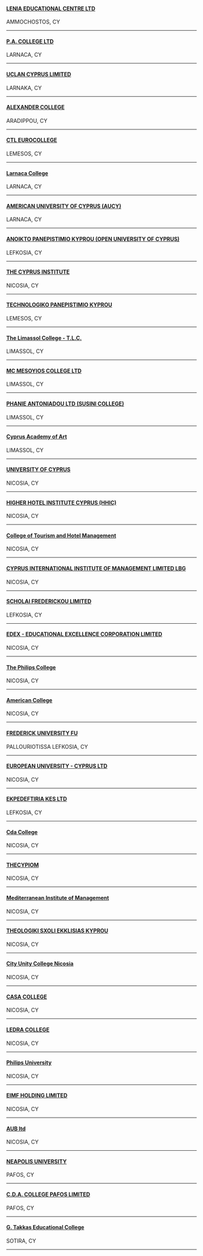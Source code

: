<h4>
  <a href="//www.atlantiscollege.com">
    LENIA EDUCATIONAL CENTRE LTD
  </a>
</h4>
AMMOCHOSTOS, CY

---
<h4>
  <a href="//www.pacollege.ac.cy">
    P.A. COLLEGE LTD
  </a>
</h4>
LARNACA, CY

---
<h4>
  <a href="//www.uclancyprus.ac.cy">
    UCLAN CYPRUS LIMITED
  </a>
</h4>
LARNAKA, CY

---
<h4>
  <a href="//www.alexander.ac.cy">
    ALEXANDER COLLEGE
  </a>
</h4>
ARADIPPOU, CY

---
<h4>
  <a href="http://ctleuro.ac.cy/">
    CTL EUROCOLLEGE
  </a>
</h4>
LEMESOS, CY

---
<h4>
  <a href="//www.larnacacollege.ac.cy">
    Larnaca College
  </a>
</h4>
LARNACA, CY

---
<h4>
  <a href="//aucy.com.cy">
    AMERICAN UNIVERSITY OF CYPRUS (AUCY)
  </a>
</h4>
LARNACA, CY

---
<h4>
  <a href="//www.ouc.ac.cy">
    ANOIKTO PANEPISTIMIO KYPROU (OPEN UNIVERSITY OF CYPRUS)
  </a>
</h4>
LEFKOSIA, CY

---
<h4>
  <a href="https://www.cyi.ac.cy/">
    THE CYPRUS INSTITUTE
  </a>
</h4>
NICOSIA, CY

---
<h4>
  <a href="//www.cut.ac.cy">
    TECHNOLOGIKO PANEPISTIMIO KYPROU
  </a>
</h4>
LEMESOS, CY

---
<h4>
  <a href="//www.tlc.ac.cy">
    The Limassol College - T.L.C.
  </a>
</h4>
LIMASSOL, CY

---
<h4>
  <a href="//www.mesoyios.ac.cy">
    MC MESOYIOS COLLEGE LTD
  </a>
</h4>
LIMASSOL, CY

---
<h4>
  <a href="//www.susini.ac.cy">
    PHANIE ANTONIADOU LTD (SUSINI COLLEGE)
  </a>
</h4>
LIMASSOL, CY

---
<h4>
  <a href="//caa.ac.cy">
    Cyprus Academy of Art
  </a>
</h4>
LIMASSOL, CY

---
<h4>
  <a href="//www.ucy.ac.cy">
    UNIVERSITY OF CYPRUS
  </a>
</h4>
NICOSIA, CY

---
<h4>
  <a href="//www.hhic.ac.cy">
    HIGHER HOTEL INSTITUTE CYPRUS (HHIC)
  </a>
</h4>
NICOSIA, CY

---
<h4>
  <a href="//www.cothm.ac.cy">
    College of Tourism and Hotel Management
  </a>
</h4>
NICOSIA, CY

---
<h4>
  <a href="//www.ciim.ac.cy">
    CYPRUS INTERNATIONAL INSTITUTE OF MANAGEMENT LIMITED LBG
  </a>
</h4>
NICOSIA, CY

---
<h4>
  <a href="//www.fit.ac.cy">
    SCHOLAI FREDERICKOU LIMITED
  </a>
</h4>
LEFKOSIA, CY

---
<h4>
  <a href="//www.unic.ac.cy">
    EDEX - EDUCATIONAL EXCELLENCE CORPORATION LIMITED
  </a>
</h4>
NICOSIA, CY

---
<h4>
  <a href="https://philips.ac.cy/">
    The Philips College
  </a>
</h4>
NICOSIA, CY

---
<h4>
  <a href="//www.ac.ac.cy">
    American College
  </a>
</h4>
NICOSIA, CY

---
<h4>
  <a href="//www.frederick.ac.cy">
    FREDERICK UNIVERSITY FU
  </a>
</h4>
PALLOURIOTISSA LEFKOSIA, CY

---
<h4>
  <a href="http://www.euc.ac.cy">
    EUROPEAN UNIVERSITY - CYPRUS LTD
  </a>
</h4>
NICOSIA, CY

---
<h4>
  <a href="//www.kes.ac.cy">
    EKPEDEFTIRIA KES LTD
  </a>
</h4>
LEFKOSIA, CY

---
<h4>
  <a href="//www.cdacollege.ac.cy">
    Cda College
  </a>
</h4>
NICOSIA, CY

---
<h4>
  <a href="//www.cima.ac.cy">
    THECYPIOM
  </a>
</h4>
NICOSIA, CY

---
<h4>
  <a href="//www.mlsi.gov.cy/kepa">
    Mediterranean Institute of Management
  </a>
</h4>
NICOSIA, CY

---
<h4>
  <a href="//www.theo.ac.cy">
    THEOLOGIKI SXOLI EKKLISIAS KYPROU
  </a>
</h4>
NICOSIA, CY

---
<h4>
  <a href="http://www.cityu.ac.cy">
    City Unity College Nicosia
  </a>
</h4>
NICOSIA, CY

---
<h4>
  <a href="//www.casacollege.com">
    CASA COLLEGE
  </a>
</h4>
NICOSIA, CY

---
<h4>
  <a href="http://ledra.ac.cy/">
    LEDRA COLLEGE
  </a>
</h4>
NICOSIA, CY

---
<h4>
  <a href="https://philipsuni.ac.cy/">
    Philips University
  </a>
</h4>
NICOSIA, CY

---
<h4>
  <a href="//www.eimf.eu">
    EIMF HOLDING LIMITED
  </a>
</h4>
NICOSIA, CY

---
<h4>
  <a href="https://aubmediterraneo.cy/Mediterraneo/Pages/default.aspx">
    AUB ltd
  </a>
</h4>
NICOSIA, CY

---
<h4>
  <a href="//www.nup.ac.cy">
    NEAPOLIS UNIVERSITY
  </a>
</h4>
PAFOS, CY

---
<h4>
  <a href="//www.cdacollege.ac.cy">
    C.D.A. COLLEGE PAFOS LIMITED
  </a>
</h4>
PAFOS, CY

---
<h4>
  <a href="//www.internapa.ac.cy">
    G. Takkas Educational College
  </a>
</h4>
SOTIRA, CY

---